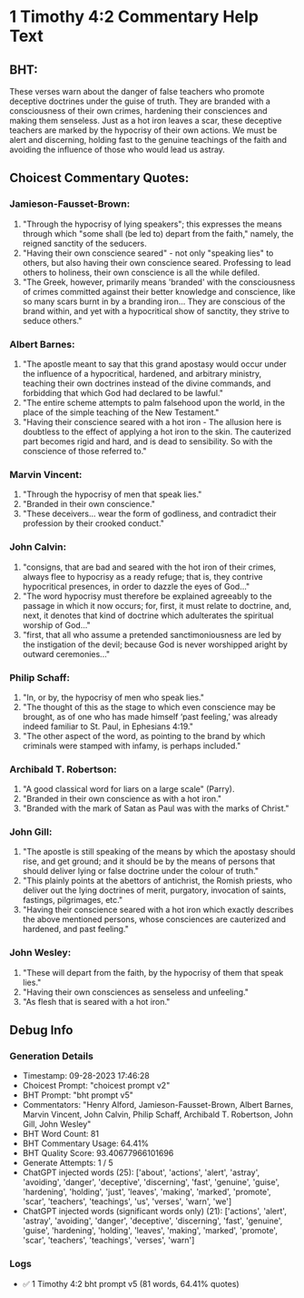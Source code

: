 # 1 Timothy 4:2 Commentary Help Text

## BHT:
These verses warn about the danger of false teachers who promote deceptive doctrines under the guise of truth. They are branded with a consciousness of their own crimes, hardening their consciences and making them senseless. Just as a hot iron leaves a scar, these deceptive teachers are marked by the hypocrisy of their own actions. We must be alert and discerning, holding fast to the genuine teachings of the faith and avoiding the influence of those who would lead us astray.

## Choicest Commentary Quotes:
### Jamieson-Fausset-Brown:
1. "Through the hypocrisy of lying speakers"; this expresses the means through which "some shall (be led to) depart from the faith," namely, the reigned sanctity of the seducers.
2. "Having their own conscience seared" - not only "speaking lies" to others, but also having their own conscience seared. Professing to lead others to holiness, their own conscience is all the while defiled.
3. "The Greek, however, primarily means 'branded' with the consciousness of crimes committed against their better knowledge and conscience, like so many scars burnt in by a branding iron... They are conscious of the brand within, and yet with a hypocritical show of sanctity, they strive to seduce others."

### Albert Barnes:
1. "The apostle meant to say that this grand apostasy would occur under the influence of a hypocritical, hardened, and arbitrary ministry, teaching their own doctrines instead of the divine commands, and forbidding that which God had declared to be lawful."
2. "The entire scheme attempts to palm falsehood upon the world, in the place of the simple teaching of the New Testament."
3. "Having their conscience seared with a hot iron - The allusion here is doubtless to the effect of applying a hot iron to the skin. The cauterized part becomes rigid and hard, and is dead to sensibility. So with the conscience of those referred to."

### Marvin Vincent:
1. "Through the hypocrisy of men that speak lies."
2. "Branded in their own conscience."
3. "These deceivers... wear the form of godliness, and contradict their profession by their crooked conduct."

### John Calvin:
1. "consigns, that are bad and seared with the hot iron of their crimes, always flee to hypocrisy as a ready refuge; that is, they contrive hypocritical presences, in order to dazzle the eyes of God..."
2. "The word hypocrisy must therefore be explained agreeably to the passage in which it now occurs; for, first, it must relate to doctrine, and, next, it denotes that kind of doctrine which adulterates the spiritual worship of God..."
3. "first, that all who assume a pretended sanctimoniousness are led by the instigation of the devil; because God is never worshipped aright by outward ceremonies..."

### Philip Schaff:
1. "In, or by, the hypocrisy of men who speak lies."
2. "The thought of this as the stage to which even conscience may be brought, as of one who has made himself ‘past feeling,’ was already indeed familiar to St. Paul, in Ephesians 4:19."
3. "The other aspect of the word, as pointing to the brand by which criminals were stamped with infamy, is perhaps included."

### Archibald T. Robertson:
1. "A good classical word for liars on a large scale" (Parry).
2. "Branded in their own conscience as with a hot iron."
3. "Branded with the mark of Satan as Paul was with the marks of Christ."

### John Gill:
1. "The apostle is still speaking of the means by which the apostasy should rise, and get ground; and it should be by the means of persons that should deliver lying or false doctrine under the colour of truth."
2. "This plainly points at the abettors of antichrist, the Romish priests, who deliver out the lying doctrines of merit, purgatory, invocation of saints, fastings, pilgrimages, etc."
3. "Having their conscience seared with a hot iron which exactly describes the above mentioned persons, whose consciences are cauterized and hardened, and past feeling."

### John Wesley:
1. "These will depart from the faith, by the hypocrisy of them that speak lies."
2. "Having their own consciences as senseless and unfeeling."
3. "As flesh that is seared with a hot iron."


## Debug Info
### Generation Details
- Timestamp: 09-28-2023 17:46:28
- Choicest Prompt: "choicest prompt v2"
- BHT Prompt: "bht prompt v5"
- Commentators: "Henry Alford, Jamieson-Fausset-Brown, Albert Barnes, Marvin Vincent, John Calvin, Philip Schaff, Archibald T. Robertson, John Gill, John Wesley"
- BHT Word Count: 81
- BHT Commentary Usage: 64.41%
- BHT Quality Score: 93.40677966101696
- Generate Attempts: 1 / 5
- ChatGPT injected words (25):
	['about', 'actions', 'alert', 'astray', 'avoiding', 'danger', 'deceptive', 'discerning', 'fast', 'genuine', 'guise', 'hardening', 'holding', 'just', 'leaves', 'making', 'marked', 'promote', 'scar', 'teachers', 'teachings', 'us', 'verses', 'warn', 'we']
- ChatGPT injected words (significant words only) (21):
	['actions', 'alert', 'astray', 'avoiding', 'danger', 'deceptive', 'discerning', 'fast', 'genuine', 'guise', 'hardening', 'holding', 'leaves', 'making', 'marked', 'promote', 'scar', 'teachers', 'teachings', 'verses', 'warn']

### Logs
- ✅ 1 Timothy 4:2 bht prompt v5 (81 words, 64.41% quotes)